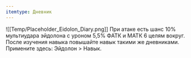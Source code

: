 ```yaml
---
itemtype: Дневник
---
```

![[Temp/Placeholder_Eidolon_Diary.png]]
При атаке есть шанс 10% мультиудара эйдолона с уроном 5,5% ФАТК и МАТК 6 целям вокруг. После изучения навыка повышайте навык такими же дневниками. Примените здесь: Эйдолон > Навык.
